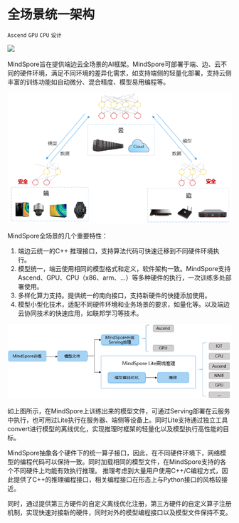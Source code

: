 # 全场景统一架构

`Ascend` `GPU` `CPU` `设计`

<a href="https://gitee.com/mindspore/docs/blob/master/docs/mindspore/source_zh_cn/design/all_scenarios_architecture.md" target="_blank"><img src="https://mindspore-website.obs.cn-north-4.myhuaweicloud.com/website-images/master/resource/_static/logo_source.png"></a>

MindSpore旨在提供端边云全场景的AI框架。MindSpore可部署于端、边、云不同的硬件环境，满足不同环境的差异化需求，如支持端侧的轻量化部署，支持云侧丰富的训练功能如自动微分、混合精度、模型易用编程等。

![device_edge_cloud](./images/device_edge_cloud.png)

MindSpore全场景的几个重要特性：

1. 端边云统一的C++ 推理接口，支持算法代码可快速迁移到不同硬件环境执行。
2. 模型统一，端云使用相同的模型格式和定义，软件架构一致。MindSpore支持Ascend、GPU、CPU（x86、arm、…）等多种硬件的执行，一次训练多处部署使用。
3. 多样化算力支持。提供统一的南向接口，支持新硬件的快捷添加使用。
4. 模型小型化技术，适配不同硬件环境和业务场景的要求，如量化等。以及端边云协同技术的快速应用，如联邦学习等技术。

![training_process](./images/training_process.png)

如上图所示，在MindSpore上训练出来的模型文件，可通过Serving部署在云服务中执行，也可用过Lite执行在服务器、端侧等设备上。同时Lite支持通过独立工具convert进行模型的离线优化，实现推理时框架的轻量化以及模型执行高性能的目标。

MindSpore抽象各个硬件下的统一算子接口，因此，在不同硬件环境下，网络模型的编程代码可以保持一致。同时加载相同的模型文件，在MindSpore支持的各个不同硬件上均能有效执行推理。
推理考虑到大量用户使用C++/C编程方式，因此提供了C++的推理编程接口，相关编程接口在形态上与Python接口的风格较接近。

同时，通过提供第三方硬件的自定义离线优化注册，第三方硬件的自定义算子注册机制，实现快速对接新的硬件，同时对外的模型编程接口以及模型文件保持不变。
